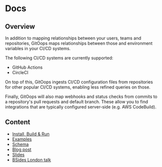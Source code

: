 # Docs

## Overview

In addition to mapping relationships between your users, teams and repositories, GitOops maps relationships between those and environment variables in your CI/CD systems.

The following CI/CD systems are currently supported:

- GitHub Actions
- CircleCI

On top of this, GitOops ingests CI/CD configuration files from repositories for other popular CI/CD systems, enabling less refined queries on those.

Finally, GitOops will also map webhooks and status checks from commits to a repository's pull requests and default branch. These allow you to find integrations that are typically configured server-side (e.g. AWS CodeBuild).

## Content

- [Install, Build & Run](run.md)
- [Examples](examples.md)
- [Schema](schema.md)
- [Blog post](blog.md)
- [Slides](slides.pdf)
- [BSides London talk](https://www.youtube.com/watch?v=Gf0sqqHnHOU)
